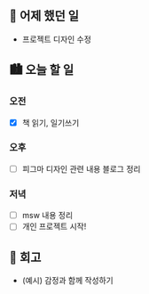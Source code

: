 ## 🌃 어제 했던 일

- 프로젝트 디자인 수정

## 🏙️ 오늘 할 일

### 오전

- [x] 책 읽기, 일기쓰기

### 오후

- [ ] 피그마 디자인 관련 내용 블로그 정리

### 저녁

- [ ] msw 내용 정리
- [ ] 개인 프로젝트 시작!

## 🌆 회고
- (예시) 감정과 함께 작성하기